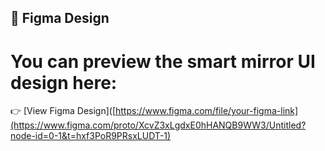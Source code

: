 ## 🎨 Figma Design

# You can preview the smart mirror UI design here:  
👉 [View Figma Design]([https://www.figma.com/file/your-figma-link](https://www.figma.com/proto/XcvZ3xLgdxE0hHANQB9WW3/Untitled?node-id=0-1&t=hxf3PoR9PRsxLUDT-1)


